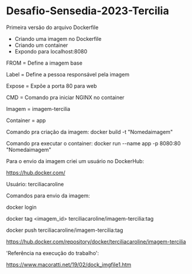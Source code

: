 # Desafio-Sensedia-2023-Tercilia

Primeira versão do arquivo Dockerfile

- Criando uma imagem no Dockerfile
- Criando um container
- Expondo para localhost:8080


FROM = Define a imagem base

Label = Define a pessoa responsável pela imagem

Expose = Expõe a porta 80 para web

CMD = Comando pra iniciar NGINX no container

Imagem = imagem-tercilia

Container = app

Comando pra criação da imagem: docker build -t "Nomedaimagem"

Comando pra executar o container: docker run --name app -p 8080:80 "Nomedaimagem"

Para o envio da imagem criei um usuário no DockerHub:

https://hub.docker.com/

Usuário: terciliacaroline

Comandos para envio da imagem:

docker login

docker tag <imagem_id> terciliacaroline/imagem-tercilia:tag

docker push terciliacaroline/imagem-tercilia:tag

https://hub.docker.com/repository/docker/terciliacaroline/imagem-tercilia

'Referência na execução do trabalho':

https://www.macoratti.net/19/02/dock_imgfile1.htm
